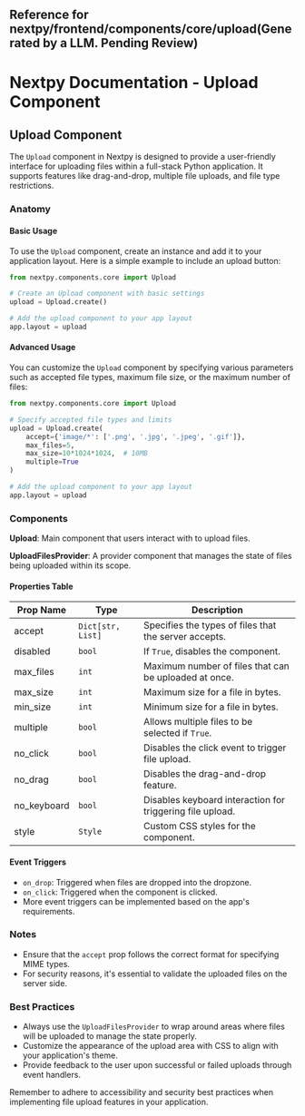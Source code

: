 ##  Reference for nextpy/frontend/components/core/upload(Generated by a LLM. Pending Review)

# Nextpy Documentation - Upload Component

## Upload Component

The `Upload` component in Nextpy is designed to provide a user-friendly interface for uploading files within a full-stack Python application. It supports features like drag-and-drop, multiple file uploads, and file type restrictions.

### Anatomy

#### Basic Usage

To use the `Upload` component, create an instance and add it to your application layout. Here is a simple example to include an upload button:

```python
from nextpy.components.core import Upload

# Create an Upload component with basic settings
upload = Upload.create()

# Add the upload component to your app layout
app.layout = upload
```

#### Advanced Usage

You can customize the `Upload` component by specifying various parameters such as accepted file types, maximum file size, or the maximum number of files:

```python
from nextpy.components.core import Upload

# Specify accepted file types and limits
upload = Upload.create(
    accept={'image/*': ['.png', '.jpg', '.jpeg', '.gif']},
    max_files=5,
    max_size=10*1024*1024,  # 10MB
    multiple=True
)

# Add the upload component to your app layout
app.layout = upload
```

### Components

**Upload**: Main component that users interact with to upload files.

**UploadFilesProvider**: A provider component that manages the state of files being uploaded within its scope.

#### Properties Table

| Prop Name   | Type                           | Description                                                 |
|-------------|--------------------------------|-------------------------------------------------------------|
| accept      | `Dict[str, List]`              | Specifies the types of files that the server accepts.       |
| disabled    | `bool`                         | If `True`, disables the component.                          |
| max_files   | `int`                          | Maximum number of files that can be uploaded at once.       |
| max_size    | `int`                          | Maximum size for a file in bytes.                           |
| min_size    | `int`                          | Minimum size for a file in bytes.                           |
| multiple    | `bool`                         | Allows multiple files to be selected if `True`.             |
| no_click    | `bool`                         | Disables the click event to trigger file upload.            |
| no_drag     | `bool`                         | Disables the drag-and-drop feature.                         |
| no_keyboard | `bool`                         | Disables keyboard interaction for triggering file upload.   |
| style       | `Style`                        | Custom CSS styles for the component.                        |

#### Event Triggers

- `on_drop`: Triggered when files are dropped into the dropzone.
- `on_click`: Triggered when the component is clicked.
- More event triggers can be implemented based on the app's requirements.

### Notes

- Ensure that the `accept` prop follows the correct format for specifying MIME types.
- For security reasons, it's essential to validate the uploaded files on the server side.

### Best Practices

- Always use the `UploadFilesProvider` to wrap around areas where files will be uploaded to manage the state properly.
- Customize the appearance of the upload area with CSS to align with your application's theme.
- Provide feedback to the user upon successful or failed uploads through event handlers.

Remember to adhere to accessibility and security best practices when implementing file upload features in your application.